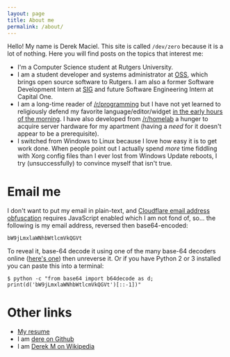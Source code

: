 ```yaml
---
layout: page
title: About me
permalink: /about/
---
```


Hello! My name is Derek Maciel. This site is called `/dev/zero` because it is a lot of nothing. Here you will find posts on the topics that interest me:

* I'm a Computer Science student at Rutgers University.
* I am a student developer and systems administrator at [OSS](http://oss.rutgers.edu), which brings open source software to Rutgers. I am also a former Software Development Intern at [SIG](https://sig.com) and future Software Engineering Intern at Capital One.
* I am a long-time reader of [/r/programming](https://www.reddit.com/r/programming/) but I have not yet learned to religiously defend my favorite language/editor/widget [in the early hours of the morning](https://xkcd.com/386/). I have also developed from [/r/homelab](https://www.reddit.com/r/homelab) a hunger to acquire server hardware for my apartment (having a *need* for it doesn't appear to be a prerequisite).
* I switched from Windows to Linux because I love how easy it is to get work done. When people point out I actually spend *more* time fiddling with Xorg config files than I ever lost from Windows Update reboots, I try (unsuccessfully) to convince myself that isn't true.


# Email me
I don't want to put my email in plain-text, and [Cloudflare email address obfuscation](https://support.cloudflare.com/hc/en-us/articles/200170016-What-is-Email-Address-Obfuscation-) requires JavaScript enabled which I am not fond of, so... the following is my email address, reversed then base64-encoded:

```
bW9jLmxlaWNhbWtlcmVkQGVt
```

To reveal it, base-64 decode it using one of the many base-64 decoders online
([here's one](https://www.base64decode.org)) then unreverse it. Or if you have
Python 2 or 3 installed you can paste this into a terminal: 


```
$ python -c "from base64 import b64decode as d; print(d('bW9jLmxlaWNhbWtlcmVkQGVt')[::-1])"
```

# Other links

* [My resume](https://derekmaciel.com/derek-maciel-resume.pdf)
* I am [dere on Github](https://github.com/dere)
* I am [Derek M on Wikipedia](https://en.wikipedia.org/wiki/User:Derek_M)
